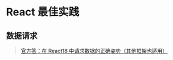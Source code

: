 # React 最佳实践

## 数据请求

> [官方答：在 React18 中请求数据的正确姿势（其他框架也适用）](https://zhuanlan.zhihu.com/p/536624672)

